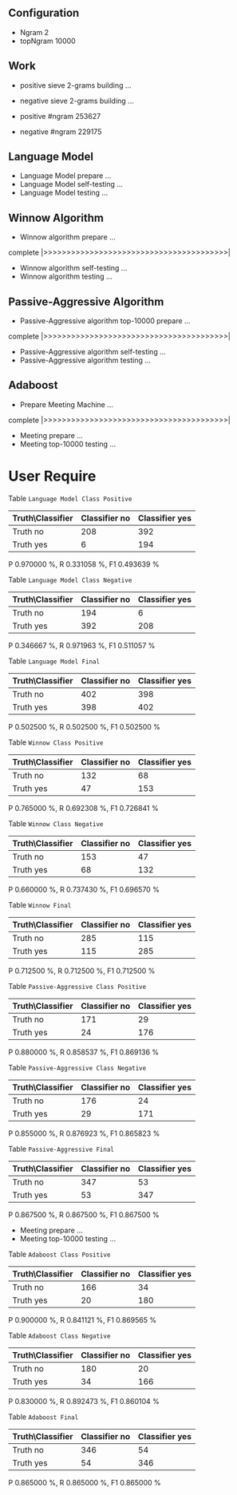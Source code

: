 ## Configuration ##

* Ngram 2
* topNgram 10000

## Work ##

* positive sieve 2-grams building ...
* negative sieve 2-grams building ...

* positive #ngram 253627
* negative #ngram 229175

## Language Model ##

* Language Model prepare ...
* Language Model self-testing ...
* Language Model testing ...


## Winnow Algorithm ##

* Winnow algorithm prepare ...

complete |>>>>>>>>>>>>>>>>>>>>>>>>>>>>>>>>>>>>>>>>|

* Winnow algorithm self-testing ...
* Winnow algorithm testing ...

## Passive-Aggressive Algorithm ##

* Passive-Aggressive algorithm top-10000 prepare ...

complete |>>>>>>>>>>>>>>>>>>>>>>>>>>>>>>>>>>>>>>>>|

* Passive-Aggressive algorithm self-testing ...
* Passive-Aggressive algorithm testing ...


## Adaboost ##

* Prepare Meeting Machine ...


complete |>>>>>>>>>>>>>>>>>>>>>>>>>>>>>>>>>>>>>>>>|

* Meeting prepare ...
* Meeting top-10000 testing ...


# User Require #

Table `Language Model Class Positive`

|Truth\Classifier|  Classifier no| Classifier yes|
|----------------|---------------|---------------|
|        Truth no|            208|            392|
|       Truth yes|              6|            194|

P  0.970000 %, R  0.331058 %, F1  0.493639 %

Table `Language Model Class Negative`

|Truth\Classifier|  Classifier no| Classifier yes|
|----------------|---------------|---------------|
|        Truth no|            194|              6|
|       Truth yes|            392|            208|

P  0.346667 %, R  0.971963 %, F1  0.511057 %

Table `Language Model Final`

|Truth\Classifier|  Classifier no| Classifier yes|
|----------------|---------------|---------------|
|        Truth no|            402|            398|
|       Truth yes|            398|            402|

P  0.502500 %, R  0.502500 %, F1  0.502500 %

Table `Winnow Class Positive`

|Truth\Classifier|  Classifier no| Classifier yes|
|----------------|---------------|---------------|
|        Truth no|            132|             68|
|       Truth yes|             47|            153|

P  0.765000 %, R  0.692308 %, F1  0.726841 %

Table `Winnow Class Negative`

|Truth\Classifier|  Classifier no| Classifier yes|
|----------------|---------------|---------------|
|        Truth no|            153|             47|
|       Truth yes|             68|            132|

P  0.660000 %, R  0.737430 %, F1  0.696570 %

Table `Winnow Final`

|Truth\Classifier|  Classifier no| Classifier yes|
|----------------|---------------|---------------|
|        Truth no|            285|            115|
|       Truth yes|            115|            285|

P  0.712500 %, R  0.712500 %, F1  0.712500 %

Table `Passive-Aggressive Class Positive`

|Truth\Classifier|  Classifier no| Classifier yes|
|----------------|---------------|---------------|
|        Truth no|            171|             29|
|       Truth yes|             24|            176|

P  0.880000 %, R  0.858537 %, F1  0.869136 %

Table `Passive-Aggressive Class Negative`

|Truth\Classifier|  Classifier no| Classifier yes|
|----------------|---------------|---------------|
|        Truth no|            176|             24|
|       Truth yes|             29|            171|

P  0.855000 %, R  0.876923 %, F1  0.865823 %

Table `Passive-Aggressive Final`

|Truth\Classifier|  Classifier no| Classifier yes|
|----------------|---------------|---------------|
|        Truth no|            347|             53|
|       Truth yes|             53|            347|

P  0.867500 %, R  0.867500 %, F1  0.867500 %

* Meeting prepare ...
* Meeting top-10000 testing ...

Table `Adaboost Class Positive`

|Truth\Classifier|  Classifier no| Classifier yes|
|----------------|---------------|---------------|
|        Truth no|            166|             34|
|       Truth yes|             20|            180|

P  0.900000 %, R  0.841121 %, F1  0.869565 %

Table `Adaboost Class Negative`

|Truth\Classifier|  Classifier no| Classifier yes|
|----------------|---------------|---------------|
|        Truth no|            180|             20|
|       Truth yes|             34|            166|

P  0.830000 %, R  0.892473 %, F1  0.860104 %

Table `Adaboost Final`

|Truth\Classifier|  Classifier no| Classifier yes|
|----------------|---------------|---------------|
|        Truth no|            346|             54|
|       Truth yes|             54|            346|

P  0.865000 %, R  0.865000 %, F1  0.865000 %


